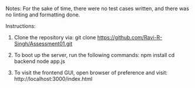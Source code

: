 Notes:
For the sake of time, there were no test cases written, and there was no linting and formatting done.

Instructions:
1) Clone the repository via: git clone https://github.com/Ravi-R-Singh/Assessment01.git

2) To boot up the server, run the following commands:
    npm install
    cd backend
    node app.js

3) To visit the frontend GUI, open browser of preference and visit:
    http://localhost:3000/index.html